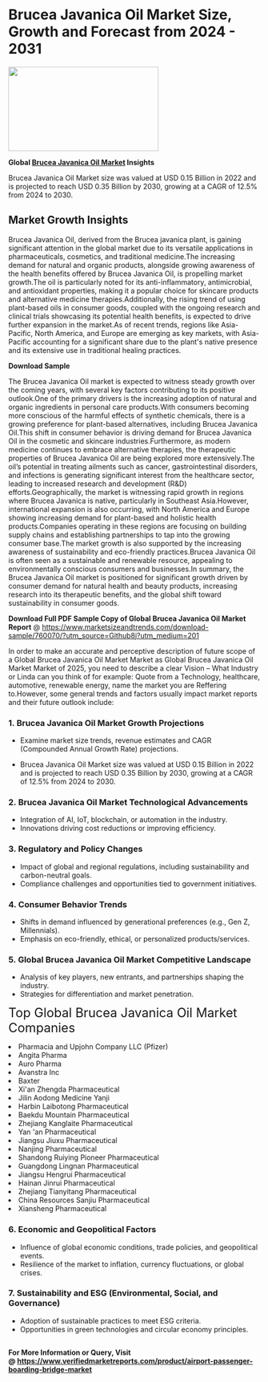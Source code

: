<H1>Brucea Javanica Oil Market Size, Growth and Forecast from 2024 - 2031</H1><img class="aligncenter size-medium wp-image-584254" src="https://thirdeyenews.in/wp-content/uploads/2024/09/Global-Market-Research-300x168.jpeg" alt="" width="300" height="168" /><p><strong>Global&nbsp;<a href="https://www.marketsizeandtrends.com/download-sample/760070/?utm_source=Github8j?utm_medium=201">Brucea Javanica Oil Market</a> Insights</strong></p><p>Brucea Javanica Oil Market size was valued at USD 0.15 Billion in 2022 and is projected to reach USD 0.35 Billion by 2030, growing at a CAGR of 12.5% from 2024 to 2030.</p><p><h2>Market Growth Insights</h2> <p>Brucea Javanica Oil, derived from the Brucea javanica plant, is gaining significant attention in the global market due to its versatile applications in pharmaceuticals, cosmetics, and traditional medicine.The increasing demand for natural and organic products, alongside growing awareness of the health benefits offered by Brucea Javanica Oil, is propelling market growth.The oil is particularly noted for its anti-inflammatory, antimicrobial, and antioxidant properties, making it a popular choice for skincare products and alternative medicine therapies.Additionally, the rising trend of using plant-based oils in consumer goods, coupled with the ongoing research and clinical trials showcasing its potential health benefits, is expected to drive further expansion in the market.As of recent trends, regions like Asia-Pacific, North America, and Europe are emerging as key markets, with Asia-Pacific accounting for a significant share due to the plant's native presence and its extensive use in traditional healing practices.</p> <p><strong>Download Sample</strong></p> <p>The Brucea Javanica Oil market is expected to witness steady growth over the coming years, with several key factors contributing to its positive outlook.One of the primary drivers is the increasing adoption of natural and organic ingredients in personal care products.With consumers becoming more conscious of the harmful effects of synthetic chemicals, there is a growing preference for plant-based alternatives, including Brucea Javanica Oil.This shift in consumer behavior is driving demand for Brucea Javanica Oil in the cosmetic and skincare industries.Furthermore, as modern medicine continues to embrace alternative therapies, the therapeutic properties of Brucea Javanica Oil are being explored more extensively.The oil’s potential in treating ailments such as cancer, gastrointestinal disorders, and infections is generating significant interest from the healthcare sector, leading to increased research and development (R&D) efforts.Geographically, the market is witnessing rapid growth in regions where Brucea Javanica is native, particularly in Southeast Asia.However, international expansion is also occurring, with North America and Europe showing increasing demand for plant-based and holistic health products.Companies operating in these regions are focusing on building supply chains and establishing partnerships to tap into the growing consumer base.The market growth is also supported by the increasing awareness of sustainability and eco-friendly practices.Brucea Javanica Oil is often seen as a sustainable and renewable resource, appealing to environmentally conscious consumers and businesses.In summary, the Brucea Javanica Oil market is positioned for significant growth driven by consumer demand for natural health and beauty products, increasing research into its therapeutic benefits, and the global shift toward sustainability in consumer goods.</p> <p><span class=""><strong>Download Full PDF Sample Copy of Global Brucea Javanica Oil Market Report</strong> @ <a href="https://www.marketsizeandtrends.com/download-sample/760070/?utm_source=Github8j?utm_medium=201" target="_blank">https://www.marketsizeandtrends.com/download-sample/760070/?utm_source=Github8j?utm_medium=201</a></span></p><p>In order to make an accurate and perceptive description of future scope of a Global&nbsp;Brucea Javanica Oil Market Market as Global&nbsp;Brucea Javanica Oil Market Market of 2025, you need to describe a clear Vision &ndash; What Industry or Linda can you think of for example: Quote from a Technology, healthcare, automotive, renewable energy, name the market you are Reffering to.However, some general trends and factors usually impact market reports and their future outlook include:</p><h3>1.&nbsp;<strong>Brucea Javanica Oil Market Growth Projections</strong></h3><ul><li>Examine market size trends, revenue estimates and CAGR (Compounded Annual Growth Rate) projections.</li><li><p>Brucea Javanica Oil Market size was valued at USD 0.15 Billion in 2022 and is projected to reach USD 0.35 Billion by 2030, growing at a CAGR of 12.5% from 2024 to 2030.</p></li></ul><h3>2.&nbsp;<strong>Brucea Javanica Oil Market Technological Advancements</strong></h3><ul><li>Integration of AI, IoT, blockchain, or automation in the industry.</li><li>Innovations driving cost reductions or improving efficiency.</li></ul><h3>3.&nbsp;<strong>Regulatory and Policy Changes</strong></h3><ul><li>Impact of global and regional regulations, including sustainability and carbon-neutral goals.</li><li>Compliance challenges and opportunities tied to government initiatives.</li></ul><h3>4.&nbsp;<strong>Consumer Behavior Trends</strong></h3><ul><li>Shifts in demand influenced by generational preferences (e.g., Gen Z, Millennials).</li><li>Emphasis on eco-friendly, ethical, or personalized products/services.</li></ul><h3>5.&nbsp;<strong>Global Brucea Javanica Oil Market Competitive Landscape</strong></h3><ul><li>Analysis of key players, new entrants, and partnerships shaping the industry.</li><li>Strategies for differentiation and market penetration.</li></ul><p data-pm-slice="1 1 []"><span style="color: inherit; font-family: inherit; font-size: 25px;">Top Global Brucea Javanica Oil Market Companies</span></p><div class="" data-test-id=""><p><li>Pharmacia and Upjohn Company LLC (Pfizer)</li><li> Angita Pharma</li><li> Auro Pharma</li><li> Avanstra Inc</li><li> Baxter</li><li> Xi'an Zhengda Pharmaceutical</li><li> Jilin Aodong Medicine Yanji</li><li> Harbin Laibotong Pharmaceutical</li><li> Baekdu Mountain Pharmaceutical</li><li> Zhejiang Kanglaite Pharmaceutical</li><li> Yan 'an Pharmaceutical</li><li> Jiangsu Jiuxu Pharmaceutical</li><li> Nanjing Pharmaceutical</li><li> Shandong Ruiying Pioneer Pharmaceutical</li><li> Guangdong Lingnan Pharmaceutical</li><li> Jiangsu Hengrui Pharmaceutical</li><li> Hainan Jinrui Pharmaceutical</li><li> Zhejiang Tianyitang Pharmaceutical</li><li> China Resources Sanjiu Pharmaceutical</li><li> Xiansheng Pharmaceutical</li></p></div><h3>6.&nbsp;<strong>Economic and Geopolitical Factors</strong></h3><ul><li>Influence of global economic conditions, trade policies, and geopolitical events.</li><li>Resilience of the market to inflation, currency fluctuations, or global crises.</li></ul><h3>7.&nbsp;<strong>Sustainability and ESG (Environmental, Social, and Governance)</strong></h3><ul><li>Adoption of sustainable practices to meet ESG criteria.</li><li>Opportunities in green technologies and circular economy principles.</li></ul><h2><strong style="font-size: 14px;">For More Information or Query, Visit @&nbsp;</strong><a style="background-color: #ffffff; font-size: 14px;" href="https://www.marketsizeandtrends.com/report/brucea-javanica-oil-market/" target="_blank">https://www.verifiedmarketreports.com/product/airport-passenger-boarding-bridge-market</a></h2>